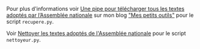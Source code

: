 Pour plus d'informations voir [Une pipe pour télécharger tous les textes adoptés par l’Assemblée nationale](http://liltools.lacherez.info/une-pipe-pour-telecharger-tous-les-textes-adoptes-par-lassemblee-nationale/) sur mon blog ["Mes petits outils"](http://liltools.lacherez.info/) pour le script `recupere.py`.

Voir [Nettoyer les textes adoptés de l'Assemblée nationale](http://liltools.lacherez.info/nettoyer-les-textes-adoptes-de-lassemblee-nationale/) pour le script `nettoyeur.py`.
